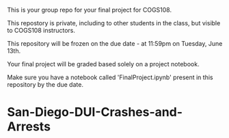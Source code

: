 
This is your group repo for your final project for COGS108.

This repostory is private, including to other students in the class, but visible to COGS108 instructors. 

This repository will be frozen on the due date - at 11:59pm on Tuesday, June 13th.

Your final project will be graded based solely on a project notebook.

Make sure you have a notebook called 'FinalProject.ipynb' present in this repository by the due date. 
# San-Diego-DUI-Crashes-and-Arrests
